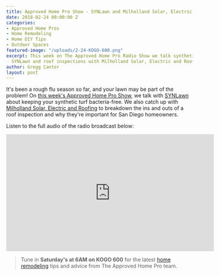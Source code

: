 ```yaml
---
title: Approved Home Pro Show - SYNLawn and Milholland Solar, Electric and Roofing
date: 2018-02-24 00:00:00 Z
categories:
- Approved Home Pros
- Home Remodeling
- Home DIY Tips
- Outdoor Spaces
featured-image: "/uploads/2-24-KOGO-600.png"
excerpt: This week on The Approved Home Pro Radio Show we talk synthetic lawns with
  SYNLawn and roof inspections with Milholland Solar, Electric and Roofing.
author: Gregg Cantor
layout: post
---
```


It's been a rough flu season so far, and your lawn may be part of the problem! On [this week's Approved Home Pro Show](https://www.sandiegoapprovedhomepros.com/blog/approved-home-radio-show-synlawn-milholland-solar-electric-roofing/), we talk with [SYNLawn](https://www.synlawn.com/) about keeping your synthetic turf bacteria-free. We also catch up with [Milholland Solar, Electric and Roofing](https://milhollandelectric.com/) to breakdown the ins and outs of a roof inspection and why they're important for San Diego homeowners.

Listen to the full audio of the radio broadcast below:

<div class="flex-video">
  <iframe width="560" height="315" src="https://www.youtube.com/embed/SGBUv_qOuXk?rel=0&amp;showinfo=0" frameborder="0" allowfullscreen></iframe>
</div>

> Tune in **Saturday's at 6AM on KOGO 600** for the latest [home remodeling](/san-diego-home-remodel-services) tips and advice from The Approved Home Pro team.
